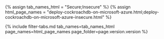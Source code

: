 {% assign tab_names_html = "Secure;Insecure" %}
{% assign html_page_names = "deploy-cockroachdb-on-microsoft-azure.html;deploy-cockroachdb-on-microsoft-azure-insecure.html" %}

{% include filter-tabs.md tab_names=tab_names_html page_names=html_page_names page_folder=page.version.version %}
